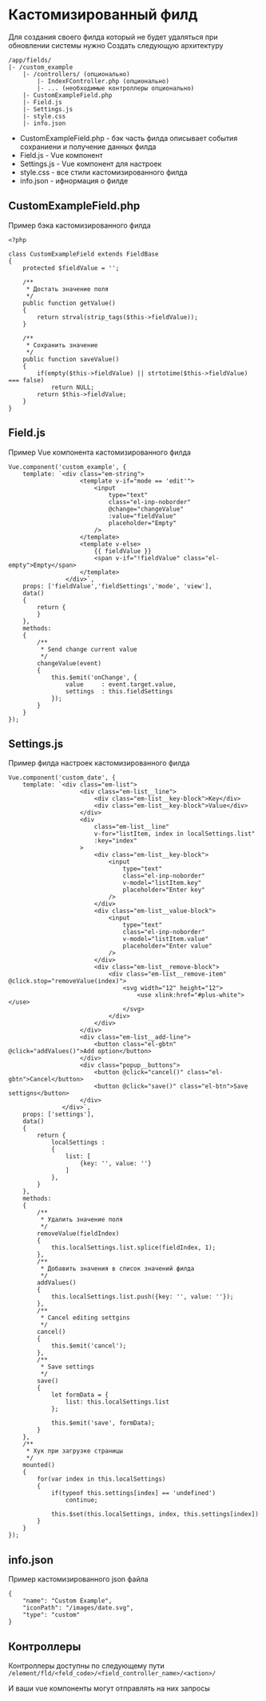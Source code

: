 # Кaстомизированный филд
Для создания своего филда который не будет удаляться при обновлении системы нужно
Создать следующую архитектуру
```
/app/fields/
|- /custom_example
	|- /controllers/ (опционально)
		|- IndexFController.php (опционально)
		|- ... (необходимые контроллеры опционально)
	|- CustomExampleField.php
	|- Field.js
	|- Settings.js
	|- style.css
	|- info.json
```

- CustomExampleField.php - бэк часть филда описывает события сохраниени и получение данных филда
- Field.js - Vue компонент
- Settings.js - Vue компонент для настроек
- style.css - все стили кастомизированного филда
- info.json - ифнормация о филде

## CustomExampleField.php
Пример бэка кастомизированного филда
```
<?php

class CustomExampleField extends FieldBase
{
	protected $fieldValue = '';

	/**
	 * Достать значение поля
	 */
	public function getValue()
	{
		return strval(strip_tags($this->fieldValue));
	}

	/**
	 * Сохранить значение
	 */
	public function saveValue()
	{
		if(empty($this->fieldValue) || strtotime($this->fieldValue) === false)
			return NULL;
		return $this->fieldValue;
	}
}
```

## Field.js
Пример Vue компонента кастомизированного филда
```
Vue.component('custom_example', {
	template: `<div class="em-string">
					<template v-if="mode == 'edit'">
						<input
							type="text"
							class="el-inp-noborder"
							@change="changeValue"
							:value="fieldValue"
							placeholder="Empty"
						/>
					</template>
					<template v-else>
						{{ fieldValue }}
						<span v-if="!fieldValue" class="el-empty">Empty</span>
					</template>
				</div>`,
	props: ['fieldValue','fieldSettings','mode', 'view'],
	data()
	{
		return {
		}
	},
	methods:
	{
		/**
		 * Send change current value
		 */
		changeValue(event)
		{
			this.$emit('onChange', {
				value     : event.target.value,
				settings  : this.fieldSettings
			});
		}
	}
});
```

## Settings.js
Пример филда настроек кастомизированного филда

```
Vue.component('custom_date', {
	template: `<div class="em-list">
					<div class="em-list__line">
						<div class="em-list__key-block">Key</div>
						<div class="em-list__key-block">Value</div>
					</div>
					<div
						class="em-list__line"
						v-for="listItem, index in localSettings.list"
						:key="index"
					>
						<div class="em-list__key-block">
							<input
								type="text"
								class="el-inp-noborder"
								v-model="listItem.key"
								placeholder="Enter key"
							/>
						</div>
						<div class="em-list__value-block">
							<input
								type="text"
								class="el-inp-noborder"
								v-model="listItem.value"
								placeholder="Enter value"
							/>
						</div>
						<div class="em-list__remove-block">
							<div class="em-list__remove-item" @click.stop="removeValue(index)">
								<svg width="12" height="12">
									<use xlink:href="#plus-white"></use>
								</svg>
							</div>
						</div>
					</div>
					<div class="em-list__add-line">
						<button class="el-gbtn" @click="addValues()">Add option</button>
					</div>
					<div class="popup__buttons">
						<button @click="cancel()" class="el-gbtn">Cancel</button>
						<button @click="save()" class="el-btn">Save settigns</button>
					</div>
			   </div>`,
	props: ['settings'],
	data()
	{
		return {
			localSettings :
			{
				list: [
					{key: '', value: ''}
				]
			},
		}
	},
	methods:
	{
		/**
		 * Удалить значение поля
		 */
		removeValue(fieldIndex)
		{
			this.localSettings.list.splice(fieldIndex, 1);
		},
		/**
		 * Добавить значения в список значений филда
		 */
		addValues()
		{
			this.localSettings.list.push({key: '', value: ''});
		},
		/**
		 * Cancel editing settgins
		 */
		cancel()
		{
			this.$emit('cancel');
		},
		/**
		 * Save settings
		 */
		save()
		{
			let formData = {
				list: this.localSettings.list
			};

			this.$emit('save', formData);
		}
	},
	/**
	 * Хук при загрузке страницы
	 */
	mounted()
	{
		for(var index in this.localSettings)
		{
			if(typeof this.settings[index] == 'undefined')
				continue;

			this.$set(this.localSettings, index, this.settings[index])
		}
	}
});
```

## info.json
Пример кастомизированного json файла

```
{
	"name": "Custom Example",
	"iconPath": "/images/date.svg",
	"type": "custom"
}
```

## Контроллеры
Контроллеры доступны по следующему пути
`/element/fld/<feld_code>/<field_controller_name>/<action>/`

И ваши vue компоненты могут отправлять на них запросы